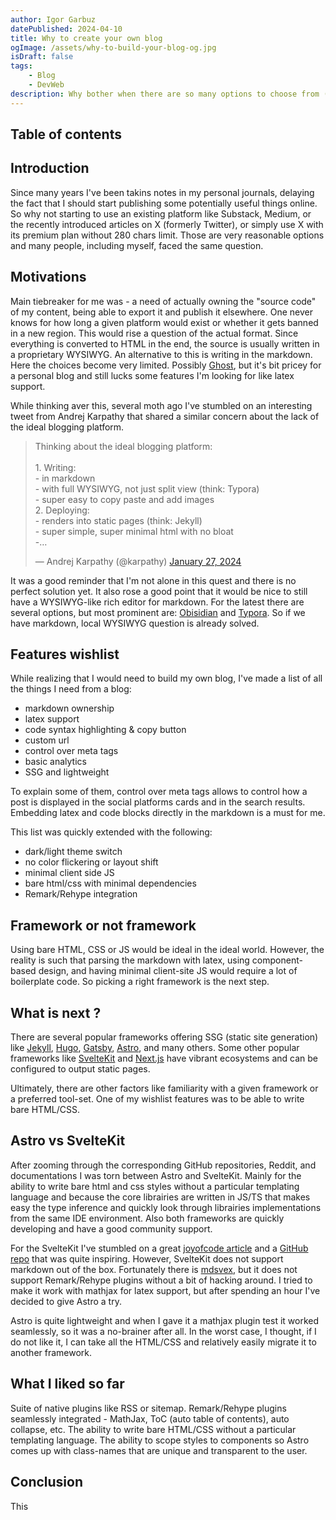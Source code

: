 ```yaml
---
author: Igor Garbuz
datePublished: 2024-04-10
title: Why to create your own blog
ogImage: /assets/why-to-build-your-blog-og.jpg
isDraft: false
tags:
    - Blog
    - DevWeb
description: Why bother when there are so many options to choose from (Substack, Medium, X …)? Some thoughts on the matter and the main motivations.
---
```


## Table of contents

## Introduction

Since many years I've been takins notes in my personal journals, delaying the fact that I should start publishing some potentially useful things online. So why not starting to use an existing platform like Substack, Medium, or the recently introduced articles on X (formerly Twitter), or simply use X with its premium plan without 280 chars limit. Those are very reasonable options and many people, including myself, faced the same question.

## Motivations

Main tiebreaker for me was - a need of actually owning the "source code" of my content, being able to export it and publish it elsewhere. One never knows for how long a given platform would exist or whether it gets banned in a new region. This would rise a question of the actual format. Since everything is converted to HTML in the end, the source is usually written in a proprietary WYSIWYG. An alternative to this is writing in the markdown. Here the choices become very limited. Possibly [Ghost](https://ghost.org/), but it's bit pricey for a personal blog and still lucks some features I'm looking for like latex support.

While thinking aver this, several moth ago I've stumbled on an interesting tweet from Andrej Karpathy that shared a similar concern about the lack of the ideal blogging platform.

<blockquote class="twitter-tweet"><p lang="en" dir="ltr">Thinking about the ideal blogging platform:<br><br>1. Writing: <br>- in markdown<br>- with full WYSIWYG, not just split view (think: Typora)<br>- super easy to copy paste and add images<br>2. Deploying:<br>- renders into static pages (think: Jekyll)<br>- super simple, super minimal html with no bloat<br>-…</p>&mdash; Andrej Karpathy (@karpathy) <a href="https://twitter.com/karpathy/status/1751350002281300461?ref_src=twsrc%5Etfw">January 27, 2024</a></blockquote> <script async src="https://platform.twitter.com/widgets.js" charset="utf-8"></script>

It was a good reminder that I'm not alone in this quest and there is no perfect solution yet. It also rose a good point that it would be nice to still have a WYSIWYG-like rich editor for markdown. For the latest there are several options, but most prominent are: [Obisidian](https://obsidian.md/) and [Typora](https://typora.io/). So if we have markdown, local WYSIWYG question is already solved.

## Features wishlist

While realizing that I would need to build my own blog, I've made a list of all the things I need from a blog:

-   markdown ownership
-   latex support
-   code syntax highlighting & copy button
-   custom url
-   control over meta tags
-   basic analytics
-   SSG and lightweight

To explain some of them, control over meta tags allows to control how a post is displayed in the social platforms cards and in the search results. Embedding latex and code blocks directly in the markdown is a must for me.

This list was quickly extended with the following:

-   dark/light theme switch
-   no color flickering or layout shift
-   minimal client side JS
-   bare html/css with minimal dependencies
-   Remark/Rehype integration

## Framework or not framework

Using bare HTML, CSS or JS would be ideal in the ideal world. However, the reality is such that parsing the markdown with latex, using component-based design, and having minimal client-site JS would require a lot of boilerplate code. So picking a right framework is the next step.

## What is next ?

There are several popular frameworks offering SSG (static site generation) like [Jekyll](https://jekyllrb.com/), [Hugo](https://gohugo.io/), [Gatsby](https://www.gatsbyjs.com/), [Astro](https://astro.build/), and many others. Some other popular frameworks like [SvelteKit](https://kit.svelte.dev/) and [Next.js](https://nextjs.org/) have vibrant ecosystems and can be configured to output static pages.

Ultimately, there are other factors like familiarity with a given framework or a preferred tool-set. One of my wishlist features was to be able to write bare HTML/CSS.

## Astro vs SvelteKit

After zooming through the corresponding GitHub repositories, Reddit, and documentations I was torn between Astro and SvelteKit. Mainly for the ability to write bare html and css styles without a particular templating language and because the core librairies are written in JS/TS that makes easy the type inference and quickly look through librairies implementations from the same IDE environment. Also both frameworks are quickly developing and have a good community support.

For the SvelteKit I've stumbled on a great [joyofcode article](https://joyofcode.xyz/sveltekit-markdown-blog) and a [GitHub repo](https://github.com/joysofcode/sveltekit-markdown-blog) that was quite inspiring. However, SvelteKit does not support markdown out of the box. Fortunately there is [mdsvex](https://mdsvex.pngwn.io/), but it does not support Remark/Rehype plugins without a bit of hacking around. I tried to make it work with mathjax for latex support, but after spending an hour I've decided to give Astro a try.

Astro is quite lightweight and when I gave it a mathjax plugin test it worked seamlessly, so it was a no-brainer after all. In the worst case, I thought, if I do not like it, I can take all the HTML/CSS and relatively easily migrate it to another framework.

## What I liked so far

Suite of native plugins like RSS or sitemap. Remark/Rehype plugins seamlessly integrated - MathJax, ToC (auto table of contents), auto collapse, etc. The ability to write bare HTML/CSS without a particular templating language. The ability to scope styles to components so Astro comes up with class-names that are unique and transparent to the user.

## Conclusion

This
